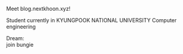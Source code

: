 Meet blog.nextkhoon.xyz!

Student currently in KYUNGPOOK NATIONAL UNIVERSITY Computer engineering

Dream:   
join bungie

